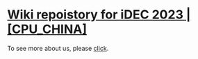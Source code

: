 # [Wiki repoistory for iDEC 2023 | [CPU_CHINA]](https://github.com/idec-teams/2023_CPU_CHINA)

To see more about us, please [click](https://github.com/CPU-CHINA).
